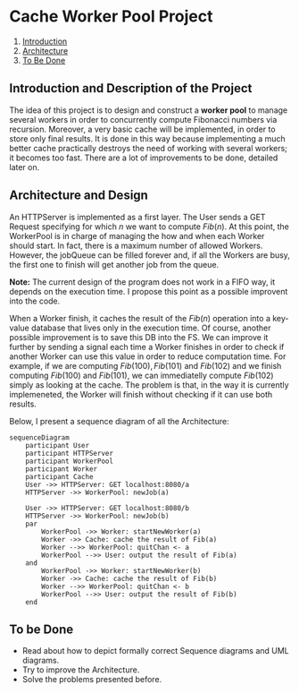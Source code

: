 # Cache Worker Pool Project 

1. [Introduction](#introduction-and-description-of-the-project-a-nameintroductiona)
2. [Architecture](#architecture-and-design)
3. [To Be Done](#to-be-done)

## Introduction and Description of the Project 

The idea of this project is to design and construct a **worker pool** to manage several workers in order to concurrently compute Fibonacci numbers via recursion. Moreover, a very basic cache will be implemented, in order to store only final results. It is done in this way because implementing a much better cache practically destroys the need of working with several workers; it becomes too fast. There are a lot of improvements to be done, detailed later on. 

## Architecture and Design 
An HTTPServer is implemented as a first layer. The User sends a GET Request specifying for which $n$ we want to compute $Fib(n)$. At this point, the WorkerPool is in charge of managing the how and when each Worker should start. In fact, there is a maximum number of allowed Workers. However, the jobQueue can be filled forever and, if all the Workers are busy, the first one to finish will get another job from the queue. 

**Note:** The current design of the program does not work in a FIFO way, it depends on the execution time. I propose this point as a possible improvent into the code. 

When a Worker finish, it caches the result of the $Fib(n)$ operation into a key-value database that lives only in the execution time. Of course, another possible improvement is to save this DB into the FS. We can improve it further by sending a signal each time a Worker finishes in order to check if another Worker can use this value in order to reduce computation time. For example, if we are computing $Fib(100), Fib(101)$ and $Fib(102)$ and we finish computing $Fib(100)$ and $Fib(101)$, we can immediatelly compute $Fib(102)$ simply as looking at the cache. The problem is that, in the way it is currently implemeneted, the Worker will finish without checking if it can use both results. 

Below, I present a sequence diagram of all the Architecture:

```mermaid
sequenceDiagram
    participant User
    participant HTTPServer
    participant WorkerPool
    participant Worker
    participant Cache
    User ->> HTTPServer: GET localhost:8080/a
    HTTPServer ->> WorkerPool: newJob(a)
    
    User ->> HTTPServer: GET localhost:8080/b
    HTTPServer ->> WorkerPool: newJob(b)
    par 
        WorkerPool ->> Worker: startNewWorker(a)
        Worker ->> Cache: cache the result of Fib(a)
        Worker -->> WorkerPool: quitChan <- a
        WorkerPool -->> User: output the result of Fib(a)
    and
        WorkerPool ->> Worker: startNewWorker(b)
        Worker ->> Cache: cache the result of Fib(b)
        Worker -->> WorkerPool: quitChan <- b
        WorkerPool -->> User: output the result of Fib(b)
    end

```

## To be Done

- Read about how to depict formally correct Sequence diagrams and UML diagrams.
- Try to improve the Architecture.
- Solve the problems presented before. 
